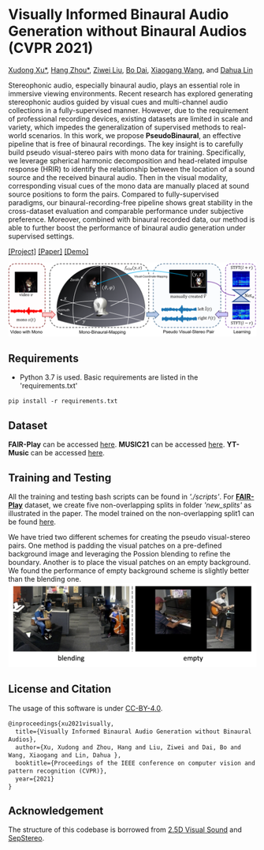 # Visually Informed Binaural Audio Generation without Binaural Audios (CVPR 2021)

[Xudong Xu*](https://sheldontsui.github.io/), [Hang Zhou*](https://hangz-nju-cuhk.github.io/), [Ziwei Liu](https://liuziwei7.github.io/), [Bo Dai](http://daibo.info/), [Xiaogang Wang](http://www.ee.cuhk.edu.hk/~xgwang/), and [Dahua Lin](http://dahua.me)

Stereophonic audio, especially binaural audio, plays an essential role in immersive viewing environments. Recent research has explored generating stereophonic audios guided by visual cues and multi-channel audio collections in a fully-supervised manner. However, due to the requirement of professional recording devices, existing datasets are limited in scale and variety, which impedes the generalization of supervised methods to real-world scenarios. In this work, we propose **PseudoBinaural**, an effective pipeline that is free of binaural recordings. The key insight is to carefully build pseudo visual-stereo pairs with mono data for training. Specifically, we leverage spherical harmonic decomposition and head-related impulse response (HRIR) to identify the relationship between the location of a sound source and the received binaural audio. Then in the visual modality, corresponding visual cues of the mono data are manually placed at sound source positions to form the pairs. Compared to fully-supervised paradigms, our binaural-recording-free pipeline shows great stability in the cross-dataset evaluation and comparable performance under subjective preference. Moreover, combined with binaural recorded data, our method is able to further boost the performance of binaural audio generation under supervised settings.

[[Project]](https://sheldontsui.github.io/projects/PseudoBinaural) [[Paper]](https://arxiv.org/abs/2104.06162) [[Demo]](https://youtu.be/r-uC2MyAWQc)

<img src='docs/teaser.png' width=880>

## Requirements
* Python 3.7 is used. Basic requirements are listed in the 'requirements.txt'
```
pip install -r requirements.txt 
```

## Dataset

**FAIR-Play** can be accessed [here](https://github.com/facebookresearch/FAIR-Play).
**MUSIC21** can be accessed [here](https://github.com/roudimit/MUSIC_dataset).
**YT-Music** can be accessed [here](https://github.com/pedro-morgado/spatialaudiogen).

## Training and Testing

All the training and testing bash scripts can be found in *'./scripts'*. For [**FAIR-Play**](https://github.com/facebookresearch/FAIR-Play) dataset, we create five non-overlapping splits in folder *'new_splits'* as illustrated in the paper. The model trained on the non-overlapping split1 can be found [here](https://drive.google.com/drive/folders/1F13jx4XV6mOI46yE8FXJNqHIi4U3W7Vm?usp=sharing).

We have tried two different schemes for creating the pseudo visual-stereo pairs. One method is padding the visual patches on a pre-defined background image and leveraging the Possion blending to refine the boundary. Another is to place the visual patches on an empty background. We found the performance of empty background scheme is slightly better than the blending one.
<img src='docs/diff-background.png' width=800>

## License and Citation
The usage of this software is under [CC-BY-4.0](https://github.com/SheldonTsui/PseudoBinaural_CVPR2021/blob/master/LICENSE).
```
@inproceedings{xu2021visually,
  title={Visually Informed Binaural Audio Generation without Binaural Audios},
  author={Xu, Xudong and Zhou, Hang and Liu, Ziwei and Dai, Bo and Wang, Xiaogang and Lin, Dahua },
  booktitle={Proceedings of the IEEE conference on computer vision and pattern recognition (CVPR)},
  year={2021}
}
```

## Acknowledgement
The structure of this codebase is borrowed from [2.5D Visual Sound](https://github.com/facebookresearch/2.5D-Visual-Sound) and [SepStereo](https://github.com/SheldonTsui/SepStereo_ECCV2020).
